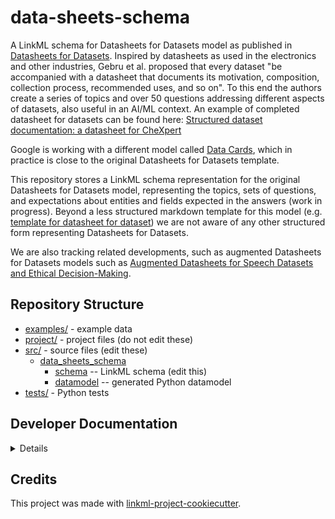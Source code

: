 # data-sheets-schema

A LinkML schema for Datasheets for Datasets model as published in [Datasheets for Datasets](https://m-cacm.acm.org/magazines/2021/12/256932-datasheets-for-datasets/fulltext). Inspired by datasheets as used in the electronics and other industries, Gebru et al. proposed that every dataset "be accompanied with a datasheet that documents its motivation, composition, collection process, recommended uses, and so on". To this end the authors create a series of topics and over 50 questions addressing different aspects of datasets, also useful in an AI/ML context. An example of completed datasheet for datasets can be found here:
[Structured dataset documentation: a datasheet for CheXpert](https://arxiv.org/abs/2105.03020)

Google is working with a different model called [Data Cards](https://arxiv.org/abs/2204.01075), which in practice is close to the original Datasheets for Datasets template.

This repository stores a LinkML schema representation for the original Datasheets for Datasets model, representing the topics, sets of questions, and expectations about entities and fields expected in the answers (work in progress). Beyond a less structured markdown template for this model (e.g. [template for datasheet for dataset](https://github.com/fau-masters-collected-works-cgarbin/datasheet-for-dataset-template)) we are not aware of any other structured form representing Datasheets for Datasets.

We are also tracking related developments, such as augmented Datasheets for Datasets models such as [Augmented Datasheets for Speech Datasets and Ethical Decision-Making](https://dl.acm.org/doi/10.1145/3593013.3594049).

## Repository Structure

* [examples/](examples/) - example data
* [project/](project/) - project files (do not edit these)
* [src/](src/) - source files (edit these)
  * [data_sheets_schema](src/data_sheets_schema)
    * [schema](src/data_sheets_schema/schema) -- LinkML schema
      (edit this)
    * [datamodel](src/data_sheets_schema/datamodel) -- generated
      Python datamodel
* [tests/](tests/) - Python tests

## Developer Documentation

<details>
Use the `make` command to generate project artefacts:

* `make all`: make everything
* `make deploy`: deploys site
</details>

## Credits

This project was made with
[linkml-project-cookiecutter](https://github.com/linkml/linkml-project-cookiecutter).
